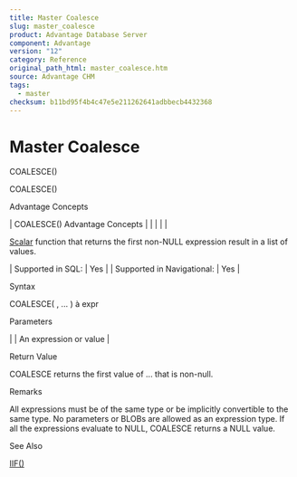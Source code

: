 ```yaml
---
title: Master Coalesce
slug: master_coalesce
product: Advantage Database Server
component: Advantage
version: "12"
category: Reference
original_path_html: master_coalesce.htm
source: Advantage CHM
tags:
  - master
checksum: b11bd95f4b4c47e5e211262641adbbecb4432368
---
```


# Master Coalesce

COALESCE()

COALESCE()

Advantage Concepts

| COALESCE()  Advantage Concepts |  |  |  |  |

[Scalar](master_supported_scalar_functions.md) function that returns the first non-NULL expression result in a list of values.

| Supported in SQL: | Yes |
| Supported in Navigational: | Yes |

Syntax

COALESCE( <expr1>, ... <exprn> ) à expr

Parameters

| <exprn> | An expression or value |

Return Value

COALESCE returns the first value of <expr1> ... <exprn> that is non-null.

Remarks

All expressions must be of the same type or be implicitly convertible to the same type. No parameters or BLOBs are allowed as an expression type. If all the expressions evaluate to NULL, COALESCE returns a NULL value.

See Also

[IIF()](master_iif.md)

